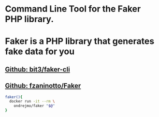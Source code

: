 # Command Line Tool for the Faker PHP library.
# Faker is a PHP library that generates fake data for you
## [Github: bit3/faker-cli](https://github.com/bit3/faker-cli)
## [Github: fzaninotto/Faker](https://github.com/fzaninotto/Faker)
```bash
faker(){
  docker run -it --rm \
    ondrejmo/faker "$@"
}
```
